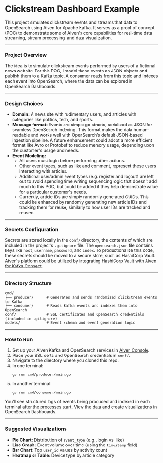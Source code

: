 # Clickstream Dashboard Example
This project simulates clickstream events and streams that data to OpenSearch using Aiven for Apache Kafka. It serves as a proof of concept (POC) to demonstrate some of Aiven's core capabilities for real-time data streaming, stream processing, and data visualization.

---
### Project Overview
The idea is to simulate clickstream events performed by users of a fictional news website. For this POC, I model these events as JSON objects and publish them to a Kafka topic. A consumer reads from this topic and indexes each event into OpenSearch, where the data can be explored in OpenSearch Dashboards.

---
### Design Choices
- **Domain:** A news site with rudimentary users, and articles with categories like politics, tech, and sports.
- **Message format:** Events are simple go structs, serialized as JSON for seamless OpenSearch indexing. This format makes the data human-readable and works well with OpenSearch's default JSON-based ingestion pipeline. A future enhancement could adopt a more efficient format like Avro or Protobuf to reduce memory usage, depending upon the customer's usage and needs.
- **Event Modeling:**
  - All users must login before performing other actions.
  - Other event types, such as like and comment, represent these users interacting with articles.
  - Additional user/admin event types (e.g. register and logout) are left out to avoid spending time writing sequencing logic that doesn't add much to this POC, but could be added if they help demonstrate value for a particular customer's needs.
  - Currently, article IDs are simply randomly generated GUIDs. This could be enhanced by randomly generating new article IDs and tracking them for reuse, similarly to how user IDs are tracked and reused.

---
### Secrets Configuration
Secrets are stored locally in the ```conf/``` directory, the contents of which are included in the project's ```.gitignore``` file. The `opensearch.json` file contains keys like `host`, `username`, `password`, and `index`. To productionalize this code, these secrets should be moved to a secure store, such as HashiCorp Vault. Aiven's platform could be utilized by integrating HashiCorp Vault with [Aiven for Kafka Connect](https://aiven.io/docs/products/kafka/kafka-connect/howto/configure-secret-providers).

---
### Directory Structure

```
cmd/
├── producer/      # Generates and sends randomized clickstream events to Kafka
├── consumer/      # Reads Kafka events and indexes them into OpenSearch
conf/              # SSL certificates and OpenSearch credentials (included in .gitignore)
models/            # Event schema and event generation logic
```

---
### How to Run
1. Set up your Aiven Kafka and OpenSearch services in [Aiven Console](https://console.aiven.io).
2. Place your SSL certs and OpenSearch credentials in ```conf/```.
3. Navigate to the directory where you cloned this repo.
4. In one terminal:
    ```shell
    go run cmd/producer/main.go
    ```
5. In another terminal
    ```shell
    go run cmd/consumer/main.go
    ```
You'll see structured logs of events being produced and indexed in each terminal after the processes start. View the data and create visualizations in OpenSearch Dashboards.

---
### Suggested Visualizations

- **Pie Chart:** Distribution of `event_type` (e.g., login vs. like)
- **Line Graph:** Event volume over time (using the `timestamp` field)
- **Bar Chart:** Top `user_id` values by activity count
- **Heatmap or Table:** Device type by article category
